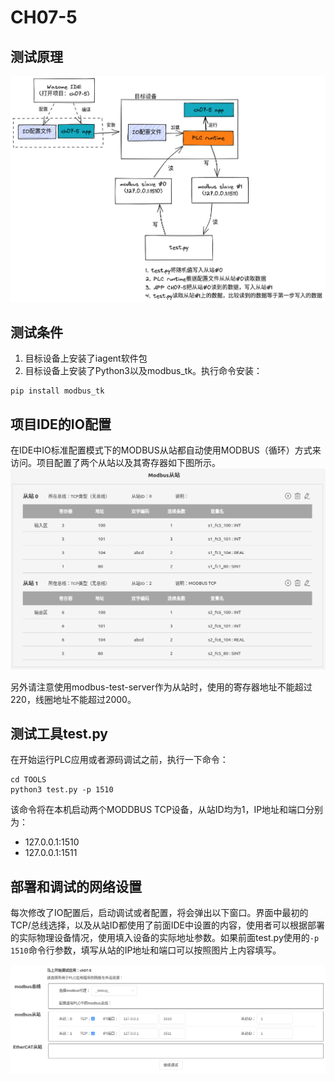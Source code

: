 # CH07-5

## 测试原理

![](./doc/workflow.excalidraw.png)

## 测试条件

1. 目标设备上安装了iagent软件包
2. 目标设备上安装了Python3以及modbus_tk。执行命令安装：
```
pip install modbus_tk
```
## 项目IDE的IO配置
在IDE中IO标准配置模式下的MODBUS从站都自动使用MODBUS（循环）方式来访问。项目配置了两个从站以及其寄存器如下图所示。  
![](./doc/slaves_cfg.png)  

另外请注意使用modbus-test-server作为从站时，使用的寄存器地址不能超过220，线圈地址不能超过2000。

## 测试工具test.py

在开始运行PLC应用或者源码调试之前，执行一下命令：
```
cd TOOLS
python3 test.py -p 1510
```
该命令将在本机启动两个MODDBUS TCP设备，从站ID均为1，IP地址和端口分别为：
- 127.0.0.1:1510
- 127.0.0.1:1511


## 部署和调试的网络设置

每次修改了IO配置后，启动调试或者配置，将会弹出以下窗口。界面中最初的TCP/总线选择，以及从站ID都使用了前面IDE中设置的内容，使用者可以根据部署的实际物理设备情况，使用填入设备的实际地址参数。如果前面test.py使用的`-p 1510`命令行参数，填写从站的IP地址和端口可以按照图片上内容填写。  

![](./doc/io_network.png)


